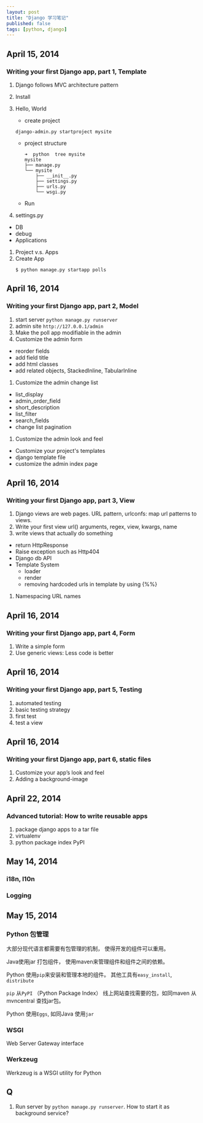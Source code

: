 ```yaml
---
layout: post
title: "Django 学习笔记"
published: false
tags: [python, django]
---
```


## April 15, 2014
### Writing your first Django app, part 1, Template

1. Django follows MVC architecture pattern
2. Install
3. Hello, World
      * create project
      ```
      django-admin.py startproject mysite
      ```
      * project structure

            ➜  python  tree mysite
            mysite
            ├── manage.py
            └── mysite
                ├── __init__.py
                ├── settings.py
                ├── urls.py
                └── wsgi.py

   * Run

1. settings.py
  * DB
  * debug
  * Applications

1. Project v.s. Apps
1. Create App
    ```
    $ python manage.py startapp polls
    ```

## April 16, 2014
### Writing your first Django app, part 2, Model
1. start server
  `python manage.py runserver`
1. admin site `http://127.0.0.1/admin`
1. Make the poll app modifiable in the admin
1. Customize the admin form
  * reorder fields
  * add field title
  * add html classes
  * add related objects, StackedInline, TabularInline
1. Customize the admin change list
  * list_display
  * admin_order_field
  * short_description
  * list_filter
  * search_fields
  * change list pagination
1. Customize the admin look and feel
  * Customize your project's templates
  * django template file
  * customize the admin index page




## April 16, 2014
### Writing your first Django app, part 3, View

1. Django views are web pages.
URL pattern, urlconfs: map url patterns to views.
1. Write your first view
  url() arguments, regex, view, kwargs, name
1. write views that actually do something
  * return HttpResponse
  * Raise exception such as Http404
  * Django db API
  * Template System
    * loader
    * render
    * removing hardcoded urls in template by using {%%}
1. Namespacing URL names


## April 16, 2014
### Writing your first Django app, part 4, Form
1. Write a simple form
1. Use generic views: Less code is better

## April 16, 2014
### Writing your first Django app, part 5, Testing
1. automated testing
1. basic testing strategy
1. first test
1. test a view



## April 16, 2014
### Writing your first Django app, part 6, static files
1. Customize your app’s look and feel
1. Adding a background-image




## April 22, 2014
### Advanced tutorial: How to write reusable apps
1. package django apps to a tar file
1. virtualenv
1. python package index PyPI


## May 14, 2014
### i18n, l10n
### Logging




## May 15, 2014
### Python 包管理

大部分现代语言都需要有包管理的机制， 使得开发的组件可以重用。

Java使用jar 打包组件， 使用maven来管理组件和组件之间的依赖。

Python 使用`pip`来安装和管理本地的组件。
其他工具有`easy_install`, `distribute`

`pip` 从`PyPI` （Python Package Index） 线上网站查找需要的包，如同maven 从mvncentral 查找jar包。

Python 使用`Eggs`, 如同Java 使用`jar`


### WSGI
Web Server Gateway interface

### Werkzeug
Werkzeug is a WSGI utility for Python


## Q
1. Run server by `python manage.py runserver`. How to start it as background service?
